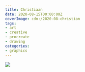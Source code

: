 ```yaml
---
title: Christiaan
date: 2020-08-15T00:00:00Z
coverImage: cdn:/2020-08-christian
tags:
- art
- creative
- procreate
- drawing
categories:
- graphics
---
```


![](cdn:/2020-08-christian?class=fw)
